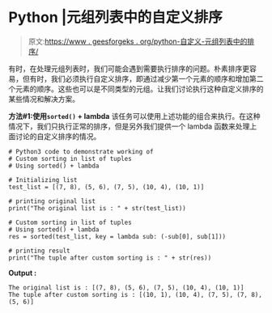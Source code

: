 # Python |元组列表中的自定义排序

> 原文:[https://www . geesforgeks . org/python-自定义-元组列表中的排序/](https://www.geeksforgeeks.org/python-custom-sorting-in-list-of-tuples/)

有时，在处理元组列表时，我们可能会遇到需要执行排序的问题。朴素排序更容易，但有时，我们必须执行自定义排序，即通过减少第一个元素的顺序和增加第二个元素的顺序。这些也可以是不同类型的元组。让我们讨论执行这种自定义排序的某些情况和解决方案。

**方法#1:使用`sorted()` + lambda**
该任务可以使用上述功能的组合来执行。在这种情况下，我们只执行正常的排序，但是另外我们提供一个 lambda 函数来处理上面讨论的自定义排序的情况。

```
# Python3 code to demonstrate working of
# Custom sorting in list of tuples
# Using sorted() + lambda

# Initializing list
test_list = [(7, 8), (5, 6), (7, 5), (10, 4), (10, 1)]

# printing original list
print("The original list is : " + str(test_list))

# Custom sorting in list of tuples
# Using sorted() + lambda
res = sorted(test_list, key = lambda sub: (-sub[0], sub[1]))

# printing result
print("The tuple after custom sorting is : " + str(res))
```

**Output :**

```
The original list is : [(7, 8), (5, 6), (7, 5), (10, 4), (10, 1)]
The tuple after custom sorting is : [(10, 1), (10, 4), (7, 5), (7, 8), (5, 6)]

```